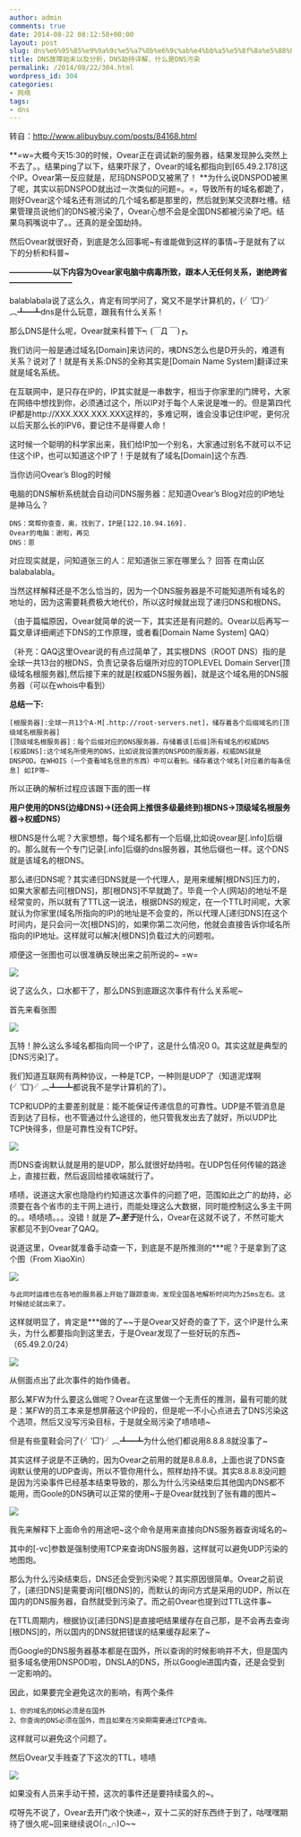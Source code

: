 ```yaml
---
author: admin
comments: true
date: 2014-08-22 08:12:58+00:00
layout: post
slug: dns%e6%95%85%e9%9a%9c%e5%a7%8b%e6%9c%ab%e4%bb%a5%e5%8f%8a%e5%88%86%e6%9e%90%ef%bc%8cdns%e5%8a%ab%e6%8c%81%e8%af%a6%e8%a7%a3%ef%bc%8c%e4%bb%80%e4%b9%88%e6%98%afdns%e6%b1%a1%e6%9f%93
title: DNS故障始末以及分析，DNS劫持详解，什么是DNS污染
permalink: /2014/08/22/304.html
wordpress_id: 304
categories:
- 网络
tags:
- dns
---
```


转自：http://www.alibuybuy.com/posts/84168.html

**=w=大概今天15:30的时候，Ovear正在调试新的服务器，结果发现肿么突然上不去了。。结果ping了以下，结果吓尿了，Ovear的域名都指向到[65.49.2.178]这个IP。Ovear第一反应就是，尼玛DNSPOD又被黑了！ **为什么说DNSPOD被黑了呢，其实以前DNSPOD就出过一次类似的问题=。=，导致所有的域名都跪了，刚好Ovear这个域名还有测试的几个域名都是那里的，然后就到某交流群吐槽。结果管理员说他们的DNS被污染了，Ovear心想不会是全国DNS都被污染了吧。结果乌鸦嘴说中了。。还真的是全国劫持。

然后Ovear就很好奇，到底是怎么回事呢~有谁能做到这样的事情~于是就有了以下的分析和科普~

**—————–以下内容为Ovear家电脑中病毒所致，跟本人无任何关系，谢绝跨省————————**

balablabala说了这么久，肯定有同学问了，窝又不是学计算机的，(╯‵□′)╯︵┻━┻dns是什么玩意，跟我有什么关系！

那么DNS是什么呢，Ovear就来科普下┑(￣Д ￣)┍。

我们访问一般是通过域名[Domain]来访问的，咦DNS怎么也是D开头的，难道有关系？说对了！就是有关系:DNS的全称其实是[Domain Name System]翻译过来就是域名系统。

在互联网中，是只存在IP的，IP其实就是一串数字，相当于你家里的门牌号，大家在网络中想找到你，必须通过这个，所以IP对于每个人来说是唯一的。但是第四代IP都是http://XXX.XXX.XXX.XXX这样的，多难记啊，谁会没事记住IP呢，更何况以后天那么长的IPV6，要记住不是得要人命！

这时候一个聪明的科学家出来，我们给IP加一个别名，大家通过别名不就可以不记住这个IP，也可以知道这个IP了！于是就有了域名[Domain]这个东西.

当你访问Ovear’s Blog的时候

电脑的DNS解析系统就会自动问DNS服务器：尼知道Ovear’s Blog对应的IP地址是神马么？

    
    DNS：窝帮你查查，奥，找到了，IP是[122.10.94.169].
    Ovear的电脑：谢啦，再见
    DNS：恩


对应现实就是，问知道张三的人：尼知道张三家在哪里么？ 回答 在南山区 balabalabla。

当然这样解释还是不怎么恰当的，因为一个DNS服务器是不可能知道所有域名的地址的，因为这需要耗费极大地代价，所以这时候就出现了递归DNS和根DNS。

（由于篇幅原因，Ovear就简单的说一下，其实还是有问题的。Ovear以后再写一篇文章详细阐述下DNS的工作原理，或者看[Domain Name System] QAQ）

（补充：QAQ这里Ovear说的有点过简单了，其实根DNS（ROOT DNS）指的是全球一共13台的根DNS，负责记录各后缀所对应的TOPLEVEL Domain Server[顶级域名根服务器],然后接下来的就是[权威DNS服务器]，就是这个域名用的DNS服务器（可以在whois中看到）

**总结一下:**

    
    [根服务器]:全球一共13个A-M[.http://root-servers.net]，储存着各个后缀域名的[顶级域名根服务器]
    [顶级域名根服务器]：每个后缀对应的DNS服务器，存储着该[后缀]所有域名的权威DNS
    [权威DNS]:这个域名所使用的DNS，比如说我设置的DNSPOD的服务器，权威DNS就是DNSPOD。在WHOIS（一个查看域名信息的东西）中可以看到。储存着这个域名[对应着的每条信息] 如IP等~


所以正确的解析过程应该跟下面的图一样

**用户使用的DNS(边缘DNS)->(还会网上推很多级最终到)根DNS->顶级域名根服务器->权威DNS）**

根DNS是什么呢？大家想想，每个域名都有一个后缀,比如说ovear是[.info]后缀的。那么就有一个专门记录[.info]后缀的dns服务器，其他后缀也一样。这个DNS就是该域名的根DNS。

那么递归DNS呢？其实递归DNS就是一个代理人，是用来缓解[根DNS]压力的，如果大家都去问[根DNS]，那[根DNS]不早就跪了。毕竟一个人(网站)的地址不是经常变的，所以就有了TTL这一说法，根据DNS的规定，在一个TTL时间呢，大家就认为你家里(域名所指向的IP)的地址是不会变的，所以代理人[递归DNS]在这个时间内，是只会问一次[根DNS]的，如果你第二次问他，他就会直接告诉你域名所指向的IP地址。这样就可以解决[根DNS]负载过大的问题啦。

顺便这一张图也可以很准确反映出来之前所说的~ =w=

![](http://image.3001.net/images/20140121/13903129342167.jpg!small)

说了这么久，口水都干了，那么DNS到底跟这次事件有什么关系呢~

首先来看张图

![](http://image.3001.net/images/20140121/1390312966489.jpg!small)

瓦特！肿么这么多域名都指向同一个IP了，这是什么情况0 0。其实这就是典型的[DNS污染]了。

我们知道互联网有两种协议，一种是TCP，一种则是UDP了（知道泥煤啊(╯‵□′)╯︵┻━┻都说我不是学计算机的了）。

TCP和UDP的主要差别就是：能不能保证传递信息的可靠性。UDP是不管消息是否到达了目标，也不管通过什么途径的，他只管我发出去了就好，所以UDP比TCP快得多，但是可靠性没有TCP好。

![](http://image.3001.net/images/20140121/13903129931979.jpg!small)

而DNS查询默认就是用的是UDP，那么就很好劫持啦。在UDP包任何传输的路途上，直接拦截，然后返回给接收端就行了。

啧啧，说道这大家也隐隐约约知道这次事件的问题了吧，范围如此之广的劫持，必须要在各个省市的主干网上进行，而能处理这么大数据，同时能控制这么多主干网的。。啧啧啧。。。没错！就是***了~至于***是什么，Ovear在这就不说了，不然可能大家都见不到Ovear了QAQ。

说道这里，Ovear就准备手动查一下，到底是不是所推测的***呢？于是拿到了这个图（From XiaoXin）

![](http://image.3001.net/images/20140121/13903130175947.jpg!small)

    
    与此同时运维也在各地的服务器上开始了跟踪查询，发现全国各地解析时间均为25ms左右。这时候结论就出来了。


这样就明显了，肯定是***做的了~~于是Ovear又好奇的查了下，这个IP是什么来头，为什么都要指向到这里去，于是Ovear发现了一些好玩的东西~（65.49.2.0/24）

![](http://image.3001.net/images/20140121/13903130464774.jpg!small)

从侧面点出了此次事件的始作俑者。

那么某FW为什么要这么做呢？Ovear在这里做一个无责任的推测，最有可能的就是：某FW的员工本来是想屏蔽这个IP段的，但是呢一不小心点进去了DNS污染这个选项，然后又没写污染目标，于是就全局污染了啧啧啧~

但是有些童鞋会问了(╯‵□′)╯︵┻━┻为什么他们都说用8.8.8.8就没事了~

其实这样子说是不正确的，因为Ovear之前用的就是8.8.8.8，上面也说了DNS查询默认使用的UDP查询，所以不管你用什么，照样劫持不误。其实8.8.8.8没问题是因为污染事件已经基本结束导致的，那么为什么污染结束后其他国内DNS都不能用，而Goole的DNS确可以正常的使用~于是Ovear就找到了张有趣的图片~

![](http://image.3001.net/images/20140121/13903130686825.jpg!small)

我先来解释下上面命令的用途吧~这个命令是用来直接向DNS服务器查询域名的~

其中的[-vc]参数是强制使用TCP来查询DNS服务器，这样就可以避免UDP污染的地图炮。

那么为什么污染结束后，DNS还会受到污染呢？其实原因很简单。Ovear之前说了，[递归DNS]是需要询问[根DNS]的，而默认的询问方式是采用的UDP，所以在国内的DNS服务器，自然就受到污染了。而之前Ovear也提到过TTL这件事~

在TTL周期内，根据协议[递归DNS]是直接吧结果缓存在自己那，是不会再去查询[根DNS]的，所以国内的DNS就把错误的结果缓存起来了~

而Google的DNS服务器基本都是在国外，所以查询的时候影响并不大，但是国内挺多域名使用DNSPOD啦，DNSLA的DNS，所以Google进国内查，还是会受到一定影响的。

因此，如果要完全避免这次的影响，有两个条件

    
    1、你的域名的DNS必须是在国外
    2、你查询的DNS必须在国外，而且如果在污染期需要通过TCP查询。


这样就可以避免这个问题了。

然后Ovear又手贱查了下这次的TTL，啧啧

![](http://image.3001.net/images/20140121/13903130899472.jpg!small)

如果没有人员来手动干预，这次的事件还是要持续蛮久的~。

哎呀先不说了，Ovear去开门收个快递~，双十二买的好东西终于到了，咕嘿嘿期待了很久呢~回来继续说O(∩_∩)O~~
